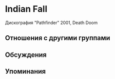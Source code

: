 # Indian Fall

Дискография
"Pathfinder" 2001, Death Doom

## Отношения с другими группами


## Обсуждения


## Упоминания

